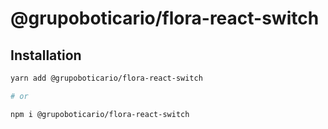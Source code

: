 # @grupoboticario/flora-react-switch

## Installation

```sh
yarn add @grupoboticario/flora-react-switch

# or

npm i @grupoboticario/flora-react-switch
```
